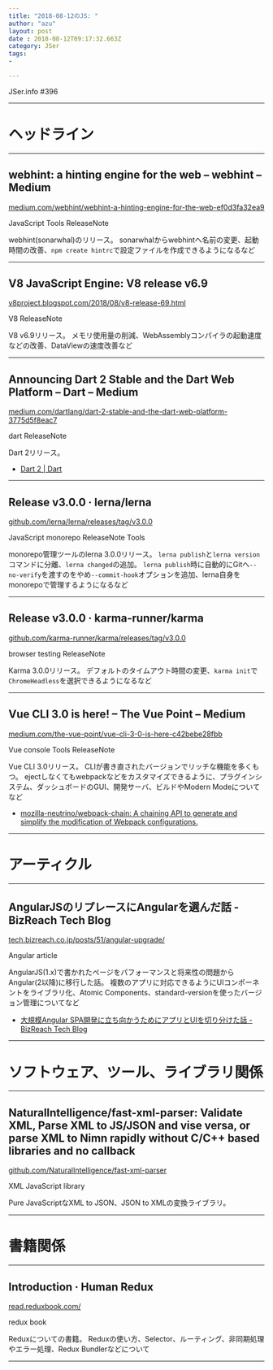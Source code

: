 ```yaml
---
title: "2018-08-12のJS: "
author: "azu"
layout: post
date : 2018-08-12T09:17:32.663Z
category: JSer
tags:
-

---
```


JSer.info #396

----

<h1 class="site-genre">ヘッドライン</h1>

----

## webhint: a hinting engine for the web – webhint – Medium
[medium.com/webhint/webhint-a-hinting-engine-for-the-web-ef0d3fa32ea9](https://medium.com/webhint/webhint-a-hinting-engine-for-the-web-ef0d3fa32ea9 "webhint: a hinting engine for the web – webhint – Medium")
<p class="jser-tags jser-tag-icon"><span class="jser-tag">JavaScript</span> <span class="jser-tag">Tools</span> <span class="jser-tag">ReleaseNote</span></p>

webhint(sonarwhal)のリリース。
sonarwhalからwebhintへ名前の変更、起動時間の改善、`npm create hintrc`で設定ファイルを作成できるようになるなど


----

## V8 JavaScript Engine: V8 release v6.9
[v8project.blogspot.com/2018/08/v8-release-69.html](https://v8project.blogspot.com/2018/08/v8-release-69.html "V8 JavaScript Engine: V8 release v6.9")
<p class="jser-tags jser-tag-icon"><span class="jser-tag">V8</span> <span class="jser-tag">ReleaseNote</span></p>

V8 v6.9リリース。
メモリ使用量の削減、WebAssemblyコンパイラの起動速度などの改善、DataViewの速度改善など


----

## Announcing Dart 2 Stable and the Dart Web Platform – Dart – Medium
[medium.com/dartlang/dart-2-stable-and-the-dart-web-platform-3775d5f8eac7](https://medium.com/dartlang/dart-2-stable-and-the-dart-web-platform-3775d5f8eac7 "Announcing Dart 2 Stable and the Dart Web Platform – Dart – Medium")
<p class="jser-tags jser-tag-icon"><span class="jser-tag">dart</span> <span class="jser-tag">ReleaseNote</span></p>

Dart 2リリース。

- [Dart 2 | Dart](https://www.dartlang.org/dart-2 "Dart 2 | Dart")

----

## Release v3.0.0 · lerna/lerna
[github.com/lerna/lerna/releases/tag/v3.0.0](https://github.com/lerna/lerna/releases/tag/v3.0.0 "Release v3.0.0 · lerna/lerna")
<p class="jser-tags jser-tag-icon"><span class="jser-tag">JavaScript</span> <span class="jser-tag">monorepo</span> <span class="jser-tag">ReleaseNote</span> <span class="jser-tag">Tools</span></p>

monorepo管理ツールのlerna 3.0.0リリース。
`lerna publish`と`lerna version`コマンドに分離、`lerna changed`の追加。
`lerna publish`時に自動的にGitへ`--no-verify`を渡すのをやめ`--commit-hook`オプションを追加、lerna自身をmonorepoで管理するようになるなど


----

## Release v3.0.0 · karma-runner/karma
[github.com/karma-runner/karma/releases/tag/v3.0.0](https://github.com/karma-runner/karma/releases/tag/v3.0.0 "Release v3.0.0 · karma-runner/karma")
<p class="jser-tags jser-tag-icon"><span class="jser-tag">browser</span> <span class="jser-tag">testing</span> <span class="jser-tag">ReleaseNote</span></p>

Karma 3.0.0リリース。
デフォルトのタイムアウト時間の変更、`karma init`で`ChromeHeadless`を選択できるようになるなど


----

## Vue CLI 3.0 is here! – The Vue Point – Medium
[medium.com/the-vue-point/vue-cli-3-0-is-here-c42bebe28fbb](https://medium.com/the-vue-point/vue-cli-3-0-is-here-c42bebe28fbb "Vue CLI 3.0 is here! – The Vue Point – Medium")
<p class="jser-tags jser-tag-icon"><span class="jser-tag">Vue</span> <span class="jser-tag">console</span> <span class="jser-tag">Tools</span> <span class="jser-tag">ReleaseNote</span></p>

Vue CLI 3.0リリース。
CLIが書き直されたバージョンでリッチな機能を多くもつ。
ejectしなくてもwebpackなどをカスタマイズできるように、プラグインシステム、ダッシュボードのGUI、開発サーバ、ビルドやModern Modeについてなど

- [mozilla-neutrino/webpack-chain: A chaining API to generate and simplify the modification of Webpack configurations.](https://github.com/mozilla-neutrino/webpack-chain "mozilla-neutrino/webpack-chain: A chaining API to generate and simplify the modification of Webpack configurations.")

----
<h1 class="site-genre">アーティクル</h1>

----

## AngularJSのリプレースにAngularを選んだ話 - BizReach Tech Blog
[tech.bizreach.co.jp/posts/51/angular-upgrade/](https://tech.bizreach.co.jp/posts/51/angular-upgrade/ "AngularJSのリプレースにAngularを選んだ話 - BizReach Tech Blog")
<p class="jser-tags jser-tag-icon"><span class="jser-tag">Angular</span> <span class="jser-tag">article</span></p>

AngularJS(1.x)で書かれたページをパフォーマンスと将来性の問題からAngular(2以降)に移行した話。
複数のアプリに対応できるようにUIコンポーネントをライブラリ化、Atomic Components、standard-versionを使ったバージョン管理についてなど

- [大規模Angular SPA開発に立ち向かうためにアプリとUIを切り分けた話 - BizReach Tech Blog](https://tech.bizreach.co.jp/posts/204/angular-upgrade-second/ "大規模Angular SPA開発に立ち向かうためにアプリとUIを切り分けた話 - BizReach Tech Blog")

----
<h1 class="site-genre">ソフトウェア、ツール、ライブラリ関係</h1>

----

## NaturalIntelligence/fast-xml-parser: Validate XML, Parse XML to JS/JSON and vise versa, or parse XML to Nimn rapidly without C/C++ based libraries and no callback
[github.com/NaturalIntelligence/fast-xml-parser](https://github.com/NaturalIntelligence/fast-xml-parser "NaturalIntelligence/fast-xml-parser: Validate XML, Parse XML to JS/JSON and vise versa, or parse XML to Nimn rapidly without C/C++ based libraries and no callback")
<p class="jser-tags jser-tag-icon"><span class="jser-tag">XML</span> <span class="jser-tag">JavaScript</span> <span class="jser-tag">library</span></p>

Pure JavaScriptなXML to JSON、JSON to XMLの変換ライブラリ。


----
<h1 class="site-genre">書籍関係</h1>

----

## Introduction · Human Redux
[read.reduxbook.com/](https://read.reduxbook.com/ "Introduction · Human Redux")
<p class="jser-tags jser-tag-icon"><span class="jser-tag">redux</span> <span class="jser-tag">book</span></p>

Reduxについての書籍。
Reduxの使い方、Selector、ルーティング、非同期処理やエラー処理、Redux Bundlerなどについて


----
